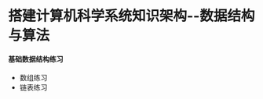 # 搭建计算机科学系统知识架构--数据结构与算法
<div>
  <h4>基础数据结构练习</h4>
  <div>
    <ul>
      <li>
        数组练习
      </li>
      <li>
        链表练习
      </li>
    </ul>
  </div>
</div>

